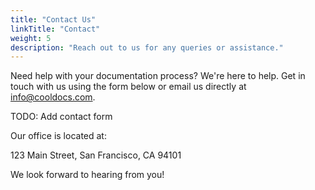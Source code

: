 ```yaml
---
title: "Contact Us"
linkTitle: "Contact"
weight: 5
description: "Reach out to us for any queries or assistance."
---
```


Need help with your documentation process? We're here to help. Get in touch with us using the form below or email us directly at [info@cooldocs.com](mailto:info@cooldocs.com).

TODO: Add contact form
<!--  form contact  -->

Our office is located at:

123 Main Street,
San Francisco, CA 94101

We look forward to hearing from you!